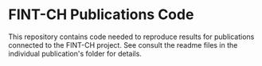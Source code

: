 # FINT-CH Publications Code
This repository contains code needed to reproduce results for publications connected to the FINT-CH project. See consult the readme files in the individual publication's folder for details.